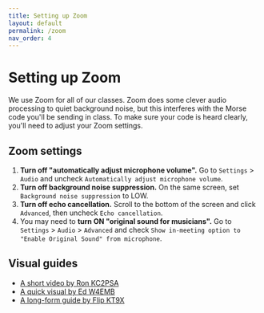 ```yaml
---
title: Setting up Zoom
layout: default
permalink: /zoom
nav_order: 4
---
```


# Setting up Zoom

We use Zoom for all of our classes. Zoom does some clever audio processing to quiet background noise, but this interferes with the Morse code you'll be sending in class. To make sure your code is heard clearly, you'll need to adjust your Zoom settings.

## Zoom settings

1. **Turn off "automatically adjust microphone volume".** Go to `Settings` > `Audio` and uncheck `Automatically adjust microphone volume`.
2. **Turn off background noise suppression.** On the same screen, set `Background noise suppression` to LOW.
3. **Turn off echo cancellation.** Scroll to the bottom of the screen and click `Advanced`, then uncheck `Echo cancellation`.
4. You may need to **turn ON "original sound for musicians".** Go to `Settings` > `Audio` > `Advanced` and check `Show in-meeting option to "Enable Original Sound" from microphone`.


## Visual guides

- [A short video by Ron KC2PSA](https://youtu.be/oKQNoNA0964)
- [A quick visual by Ed W4EMB](https://www.dropbox.com/scl/fo/3qzv5kugotwws32xqm34c/AE2J1bRRfuIKxMl4o42nrEQ/00%20Club%20info%20and%20INTRO%20Class%20Videos/ZOOM%20INSTRUCTIONS?dl=0&e=1&preview=Zoom+Audio+Settings+2023.pdf&rlkey=a2v1h2irt6lm1dq14lr2rbe84&subfolder_nav_tracking=1)
- [A long-form guide by Flip KT9X](https://www.dropbox.com/scl/fo/3qzv5kugotwws32xqm34c/AE2J1bRRfuIKxMl4o42nrEQ/00%20Club%20info%20and%20INTRO%20Class%20Videos/ZOOM%20INSTRUCTIONS?dl=0&e=1&preview=Zoom+Settings+Step+by+Step+by+KT9X.pdf&rlkey=a2v1h2irt6lm1dq14lr2rbe84&subfolder_nav_tracking=1)
